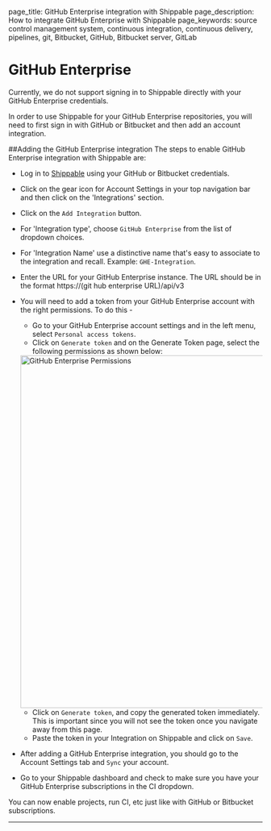 page_title: GitHub Enterprise integration with Shippable
page_description: How to integrate GitHub Enterprise with Shippable
page_keywords: source control management system, continuous integration, continuous delivery, pipelines, git, Bitbucket, GitHub, Bitbucket server, GitLab


# GitHub Enterprise
Currently, we do not support signing in to Shippable directly with your GitHub Enterprise credentials.

 In order to use Shippable for your GitHub Enterprise repositories, you will need to first sign in with GitHub or Bitbucket and then add an account integration.

##Adding the GitHub Enterprise integration
The steps to enable GitHub Enterprise integration with Shippable are:

- Log in to [Shippable](https://app.shippable.com) using your GitHub or Bitbucket credentials.
- Click on the gear icon for Account Settings in your top navigation bar and then click on the 'Integrations' section.
- Click on the `Add Integration` button.
- For 'Integration type', choose `GitHub Enterprise` from the list of dropdown choices.
- For 'Integration Name' use a distinctive name that's easy to associate to the integration and recall. Example: `GHE-Integration`.
- Enter the URL for your GitHub Enterprise instance. The URL should be in the format https://(git hub enterprise URL)/api/v3
- You will need to add a token from your GitHub Enterprise account with the right permissions. To do this -
    - Go to your GitHub Enterprise account settings and in the left menu, select
   `Personal access tokens`.
    - Click on `Generate token` and on the Generate Token page, select the following permissions as shown below:

    <img src="/ci/images/integrations/scm/githubEnterprise/permissions.png" alt="GitHub Enterprise Permissions" style="width:700px;"/>

    - Click on `Generate token`, and copy the generated token immediately. This is important since you will not see the token once you navigate away from this page.
    - Paste the token in your Integration on Shippable and click on `Save`.   
- After adding a GitHub Enterprise integration, you should go to the Account Settings tab and `Sync` your account.
- Go to your Shippable dashboard and check to make sure you have your GitHub Enterprise subscriptions in the CI dropdown.

You can now enable projects, run CI, etc just like with GitHub or Bitbucket subscriptions.

---
